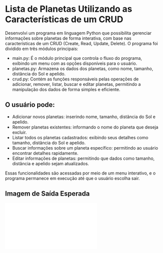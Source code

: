 # Lista de Planetas Utilizando as Características de um CRUD
Desenvolvi um programa em linguagem Python que possibilita gerenciar informações sobre planetas de forma interativa, com base nas características de um CRUD (Create, Read, Update, Delete). O programa foi dividido em três módulos principais:

- main.py: É o módulo principal que controla o fluxo do programa, exibindo um menu com as opções disponíveis para o usuário.
- planetas.py: Armazena os dados dos planetas, como nome, tamanho, distância do Sol e apelido.
- crud.py: Contém as funções responsáveis pelas operações de adicionar, remover, listar, buscar e editar planetas, permitindo a manipulação dos dados de forma simples e eficiente.
## O usuário pode:

- Adicionar novos planetas: inserindo nome, tamanho, distância do Sol e apelido.
- Remover planetas existentes: informando o nome do planeta que deseja excluir.
- Listar todos os planetas cadastrados: exibindo seus detalhes como tamanho, distância do Sol e apelido.
- Buscar informações sobre um planeta específico: permitindo ao usuário encontrar detalhes rapidamente.
- Editar informações de planetas: permitindo que dados como tamanho, distância e apelido sejam atualizados.


Essas funcionalidades são acessadas por meio de um menu interativo, e o programa permanece em execução até que o usuário escolha sair.
## Imagem de Saída Esperada
![](images/saida.py)
